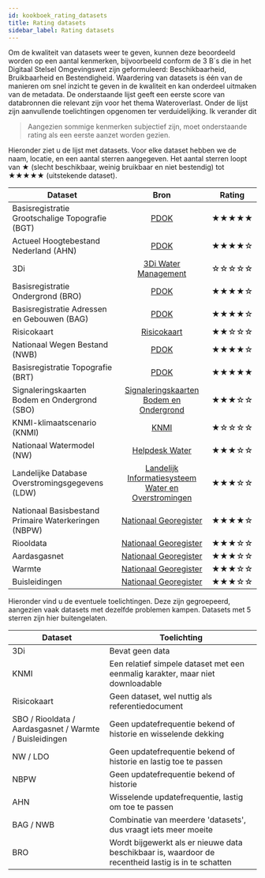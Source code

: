 ```yaml
---
id: kookboek_rating_datasets
title: Rating datasets
sidebar_label: Rating datasets
---
```


Om de kwaliteit van datasets weer te geven, kunnen deze beoordeeld worden op een aantal kenmerken, bijvoorbeeld conform de 3 B´s die in het Digitaal Stelsel Omgevingswet zijn geformuleerd: Beschikbaarheid, Bruikbaarheid en Bestendigheid. Waardering van datasets is één van de manieren om snel inzicht te geven in de kwaliteit en kan onderdeel uitmaken van de metadata. De onderstaande lijst geeft een eerste score van databronnen die relevant zijn voor het thema Wateroverlast. Onder de lijst zijn aanvullende toelichtingen opgenomen ter verduidelijking. Ik verander dit

> Aangezien sommige kenmerken subjectief zijn, moet onderstaande rating als een eerste aanzet worden gezien.

Hieronder ziet u de lijst met datasets. Voor elke dataset hebben we de naam, locatie, en een aantal sterren aangegeven. Het aantal sterren loopt van &#9733; (slecht beschikbaar, weinig bruikbaar en niet bestendig) tot &#9733;&#9733;&#9733;&#9733;&#9733; (uitstekende dataset).

|Dataset|Bron|Rating|
|---|:---:|:---:|
| Basisregistratie Grootschalige Topografie (BGT)       | [PDOK](https://www.pdok.nl) | &#9733;&#9733;&#9733;&#9733;&#9733; |
| Actueel Hoogtebestand Nederland (AHN)                 | [PDOK](https://www.pdok.nl) | &#9733;&#9733;&#9733;&#9733;&#9734; |
| 3Di                                                   | [3Di Water Management](https://3diwatermanagement.com) | &#9734;&#9734;&#9734;&#9734;&#9734; |
| Basisregistratie Ondergrond (BRO)                     | [PDOK](https://www.pdok.nl) | &#9733;&#9733;&#9733;&#9733;&#9734; |
| Basisregistratie Adressen en Gebouwen (BAG)           | [PDOK](https://www.pdok.nl) | &#9733;&#9733;&#9733;&#9733;&#9734; |
| Risicokaart                                           | [Risicokaart](https://www.risicokaart.nl)  | &#9733;&#9733;&#9734;&#9734;&#9734; |
| Nationaal Wegen Bestand (NWB)                         | [PDOK](https://www.pdok.nl) | &#9733;&#9733;&#9733;&#9733;&#9734; |
| Basisregistratie Topografie (BRT)                     | [PDOK](https://www.pdok.nl) | &#9733;&#9733;&#9733;&#9733;&#9733; |
| Signaleringskaarten Bodem en Ondergrond (SBO)         | [Signaleringskaarten Bodem en Ondergrond](http://www.signaleringskaarten.nl)    | &#9733;&#9733;&#9733;&#9734;&#9734; |
| KNMI-klimaatscenario (KNMI)                           | [KNMI](http://www.klimaatscenarios.nl) | &#9733;&#9734;&#9734;&#9734;&#9734;  |
| Nationaal Watermodel (NW)                             | [Helpdesk Water](https://www.helpdeskwater.nl/onderwerpen/applicaties-modellen/applicaties-per/watermanagement/watermanagement/nationaal-water/) | &#9733;&#9733;&#9733;&#9734;&#9734; |
| Landelijke Database Overstromingsgegevens (LDW)       | [Landelijk Informatiesysteem Water en Overstromingen](https://basisinformatie-overstromingen.nl/liwo) | &#9733;&#9733;&#9733;&#9734;&#9734;  |
| Nationaal Basisbestand Primaire Waterkeringen (NBPW)  | [Nationaal Georegister](http://www.nationaalgeoregister.nl) | &#9733;&#9733;&#9733;&#9733;&#9734; |
| Riooldata                                             | [Nationaal Georegister](http://www.nationaalgeoregister.nl) | &#9733;&#9733;&#9733;&#9734;&#9734; |
| Aardasgasnet                                          | [Nationaal Georegister](http://www.nationaalgeoregister.nl) | &#9733;&#9733;&#9733;&#9734;&#9734; |
| Warmte                                                | [Nationaal Georegister](http://www.nationaalgeoregister.nl) | &#9733;&#9733;&#9733;&#9734;&#9734; |
| Buisleidingen                                         | [Nationaal Georegister](http://www.nationaalgeoregister.nl) | &#9733;&#9733;&#9733;&#9734;&#9734; |

Hieronder vind u de eventuele toelichtingen. Deze zijn gegroepeerd, aangezien vaak datasets met dezelfde problemen kampen. Datasets met 5 sterren zijn hier buitengelaten.

|Dataset|Toelichting|
|---|---|
| 3Di                                                       | Bevat geen data |
| KNMI                                                      | Een relatief simpele dataset met een eenmalig karakter, maar niet downloadable |
| Risicokaart                                               | Geen dataset, wel nuttig als referentiedocument |
| SBO / Riooldata / Aardasgasnet / Warmte / Buisleidingen   | Geen updatefrequentie bekend of historie en wisselende dekking |
| NW / LDO                                                  | Geen updatefrequentie bekend of historie en lastig toe te passen |
| NBPW                                                      | Geen updatefrequentie bekend of historie |
| AHN                                                       | Wisselende updatefrequentie, lastig om toe te passen |
| BAG / NWB                                                 | Combinatie van meerdere 'datasets', dus vraagt iets meer moeite |
| BRO                                                       | Wordt bijgewerkt als er nieuwe data beschikbaar is, waardoor de recentheid lastig is in te schatten |
